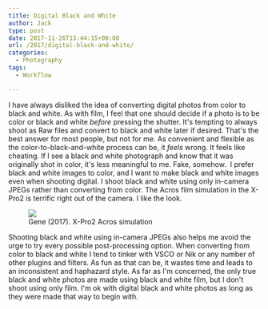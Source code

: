 ```yaml
---
title: Digital Black and White
author: Jack
type: post
date: 2017-11-26T15:44:15+00:00
url: /2017/digital-black-and-white/
categories:
  - Photography
tags:
  - Workflow

---
```

 I have always disliked the idea of converting digital photos from color to black and white. As with film, I feel that one should decide if a photo is to be color or black and white _before_ pressing the shutter. It's tempting to always shoot as Raw files and convert to black and white later if desired. That's the best answer for most people, but not for me. As convenient and flexible as the color-to-black-and-white process can be, it _feels_ wrong. It feels like cheating. If I see a black and white photograph and know that it was originally shot in color, it's less meaningful to me. Fake, somehow.  I prefer black and white images to color, and I want to make black and white images even when shooting digital. I shoot black and white using only in-camera JPEGs rather than converting from color. The Acros film simulation in the X-Pro2 is terrific right out of the camera. I like the look. <figure class="wp-block-image">
    ![][1] <figcaption>Gene (2017). X-Pro2 Acros simulation</figcaption> </figure> Shooting black and white using in-camera JPEGs also helps me avoid the urge to try every possible post-processing option. When converting from color to black and white I tend to tinker with VSCO or Nik or any number of other plugins and filters. As fun as that can be, it wastes time and leads to an inconsistent and haphazard style. As far as I'm concerned, the only true black and white photos are made using black and white film, but I don't shoot using only film. I'm ok with digital black and white photos as long as they were made that way to begin with.

 [1]: /wp-content/uploads/2017/11/20171123-Gene-reviewing-his-23andMe-results.jpg